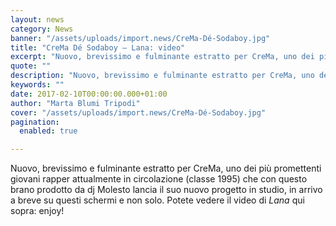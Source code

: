 ```yaml
---
layout: news
category: News
banner: "/assets/uploads/import.news/CreMa-Dé-Sodaboy.jpg"
title: "CreMa Dé Sodaboy – Lana: video"
excerpt: "Nuovo, brevissimo e fulminante estratto per CreMa, uno dei più promettenti giovani rapper attualmente in circolazione (classe 1995) che con questo brano prodotto da dj Molesto lancia il suo nuovo progetto in studio, in arrivo a breve su questi schermi e non solo. Potete vedere il video di Lana qui sopra: enjoy!"
quote: ""
description: "Nuovo, brevissimo e fulminante estratto per CreMa, uno dei più promettenti giovani rapper attualmente in circolazione (classe 1995) che con questo brano prodotto da dj Molesto lancia il suo nuovo progetto in studio, in arrivo a breve su questi schermi e non solo. Potete vedere il video di Lana qui sopra: enjoy!"
keywords: ""
date: 2017-02-10T00:00:00.000+01:00
author: "Marta Blumi Tripodi"
cover: "/assets/uploads/import.news/CreMa-Dé-Sodaboy.jpg"
pagination:
  enabled: true

---
```


Nuovo, brevissimo e fulminante estratto per CreMa, uno dei più promettenti giovani rapper attualmente in circolazione (classe 1995) che con questo brano prodotto da dj Molesto lancia il suo nuovo progetto in studio, in arrivo a breve su questi schermi e non solo. Potete vedere il video di _Lana_ qui sopra: enjoy!